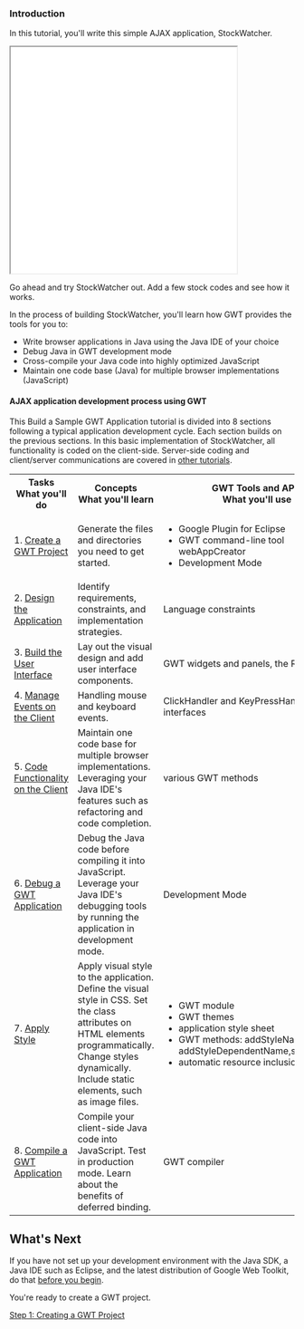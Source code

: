 
<style>
code, .code {font-size: 9pt; font-family: Courier, Courier New, monospace; color:#007000;}
.highlight {background-color: #ffc;}
.strike {text-decoration:line-through; color:red;}
.header {margin-top: 1.5ex;}
.details {margin-top: 1ex;}
</style>

<h3>Introduction</h3>
<p>
In this tutorial, you'll write this simple AJAX application, StockWatcher.
</p>
<p>
<iframe name="StockWatcher" height="400" width="400" src="gettingstarted/StockWatcher"></iframe>
<p>
Go ahead and try StockWatcher out. Add a few stock codes and see how it works.
</p>
<p>
In the process of building StockWatcher, you'll learn how GWT provides the tools for you to:
</p>
<ul>
    <li>Write browser applications in Java using the Java IDE of your choice</li>
    <li>Debug Java in GWT development mode</li>
    <li>Cross-compile your Java code into highly optimized JavaScript</li>
    <li>Maintain one code base (Java) for multiple browser implementations (JavaScript)</li>
</ul>

<h4>AJAX application development process using GWT</h4>
<p>
This Build a Sample GWT Application tutorial is divided into 8 sections following a typical application development cycle. Each section builds on the previous sections. In this basic implementation of StockWatcher, all functionality is coded on the client-side. Server-side coding and client/server communications are covered in <a href="/web-toolkit/doc/latest/tutorial/index">other tutorials</a>.
</p>

<table>
    <tr>
        <th>Tasks <br />What you'll do</th>
        <th>Concepts <br />What you'll learn</th>
        <th>GWT Tools and APIs<br />What you'll use</th>
    </tr>
    <tr>
        <td width="300">1. <a href="create.html">Create a GWT Project</a></td>
        <td width="350">Generate the files and directories you need to get started.</td>
        <td width="350"><ul>
            <li>Google Plugin for Eclipse</li>
            <li>GWT command-line tool webAppCreator</li>
            <li>Development Mode</li>
        </ul>
        </td>
    </tr>
    <tr>
        <td>2. <a href="design.html">Design the Application</a></td>
        <td>Identify requirements, constraints, and implementation strategies.</td>
        <td>Language constraints</td>
    </tr>
    <tr>
        <td>3. <a href="buildui.html">Build the User Interface</a></td>
        <td>Lay out the visual design and add user interface components.</td>
        <td>GWT widgets and panels, the Root panel</td>
    </tr>
    <tr>
        <td>4. <a href="manageevents.html">Manage Events on the Client</a></td>
        <td>Handling mouse and keyboard events.</td>
        <td>ClickHandler and KeyPressHandler interfaces</td>
    </tr>
    <tr>
        <td>5. <a href="codeclient.html">Code Functionality on the Client</a></td>
        <td>Maintain one code base for multiple browser implementations. Leveraging your Java IDE's features such as refactoring and code completion.</td>
        <td>various GWT methods</td>
    </tr>
    <tr>
        <td>6. <a href="debug.html">Debug a GWT Application</a></td>
        <td>Debug the Java code before compiling it into JavaScript. Leverage
          your Java IDE's debugging tools by running the application in
          development mode.</td>
        <td>Development Mode</td>
    </tr>
    <tr>
        <td>7. <a href="style.html">Apply Style</a></td>
        <td>Apply visual style to the application. Define the visual style in CSS. Set the class attributes on HTML elements programmatically. Change styles dynamically. Include static elements, such as image files.</td>
        <td>
        <ul>
            <li>GWT module</li>
            <li>GWT themes</li>
            <li>application style sheet</li>
            <li>GWT methods: addStyleName, addStyleDependentName,setStyleName</li>
            <li>automatic resource inclusion</li>
        </ul>
        </td>
    </tr>
    <tr>
        <td>8. <a href="compile.html">Compile a GWT Application</a></td>
        <td>Compile your client-side Java code into JavaScript. Test in production mode. Learn about the benefits of deferred binding.</td>
        <td>GWT compiler</td>
    </tr>
</table>


<h2>What's Next</h2>
<p>
If you have not set up your development environment with the Java SDK, a Java IDE such as Eclipse, and the latest distribution of Google Web Toolkit, do that <a href="index.html#prerequisites">before you begin</a>.
</p>
<p>
You're ready to create a GWT project.
</p>
<p>
<a href="create.html">Step 1: Creating a GWT Project</a>
</p>
